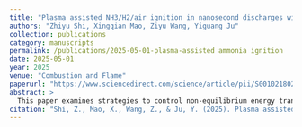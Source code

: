 ```yaml
---
title: "Plasma assisted NH3/H2/air ignition in nanosecond discharges with non-equilibrium energy transfer"
authors: "Zhiyu Shi, Xingqian Mao, Ziyu Wang, Yiguang Ju"
collection: publications
category: manuscripts        
permalink: /publications/2025-05-01-plasma-assisted ammonia ignition
date: 2025-05-01
year: 2025
venue: "Combustion and Flame"
paperurl: "https://www.sciencedirect.com/science/article/pii/S0010218025000914"
abstract: >
  This paper examines strategies to control non-equilibrium energy transfer for optimal NH₃ ignition, offering insights into developing plasma discharge techniques for efficient ignition in internal combustion engines and gas turbines.
citation: "Shi, Z., Mao, X., Wang, Z., & Ju, Y. (2025). Plasma assisted NH3/H2/air ignition in nanosecond discharges with non-equilibrium energy transfer. Combustion and Flame, 275, 114053."
---
```

